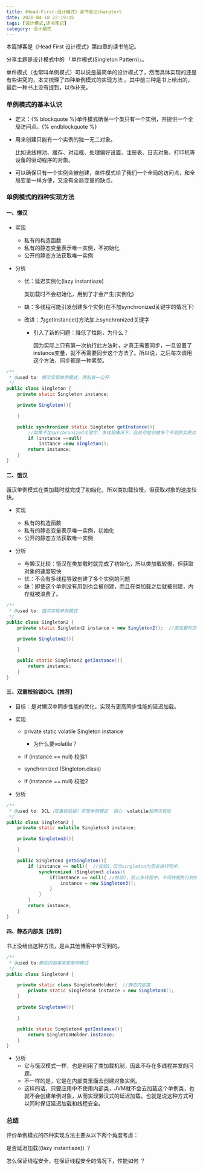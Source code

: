 ```yaml
---
title: 《Head-First-设计模式》读书笔记charpter5
date: 2020-04-18 22:19:15
tags: [设计模式,读书笔记]
category: 设计模式 
---
```


本篇博客是《Head First 设计模式》第四章的读书笔记。

分享主题是设计模式中的 「单件模式(Singleton Pattern)」。

单件模式（也常叫单例模式）可以说是最简单的设计模式了，然而具体实现的还是有些讲究的，本文梳理了四种单例模式的实现方法 。其中前三种是书上给出的，最后一种书上没有提到，以作补充。



### 单例模式的基本认识

- 定义：{% blockquote %}单件模式确保一个类只有一个实例，并提供一个全局访问点。{% endblockquote %} 

- 用来创建只能有一个实例的独一无二对象。

  比如说线程池、缓存、对话框、处理偏好设置、注册表、日志对象、打印机等设备的驱动程序的对象。

- 可以确保只有一个实例会被创建，单件模式给了我们一个全局的访问点，和全局变量一样方便，又没有全局变量的缺点。



### 单例模式的四种实现方法

#### 一、懒汉

- 实现

	- 私有的构造函数
	- 私有的静态变量表示唯一实例，不初始化
	- 公开的静态方法获取唯一实例

- 分析

	- 优：延迟实例化(lazy instantiaze)

	  类加载时不会初始化，用到了才会产生(实例化)

	- 缺：多线程可能引发创建多个实例(在不加synchronized关键字的情况下)
	- 改进：为getInstance()方法加上synchronized关键字

		- 引入了新的问题：降低了性能，为什么？

		  因为实际上只有第一次执行此方法时，才真正需要同步，一旦设置了instance变量，就不再需要同步这个方法了。所以说，之后每次调用这个方法，同步都是一种累赘。


```java
/**
 * @used to: 懒汉实现单例模式，两私有一公开
 */
public class Singleton {
    private static Singleton instance;

    private Singleton(){       

    }

    public synchronized static Singleton getInstance(){
        //如果不加synchronized关键字，多线程情况下，此处可能创建多个不同的实例对象
        if (instance ==null)
            instance =new Singleton();
        return instance;
    }
}
```

#### 二、饿汉

饿汉单例模式在类加载时就完成了初始化，所以类加载较慢，但获取对象的速度较快。

- 实现

	- 私有的构造函数
	- 私有的静态变量表示唯一实例，初始化
	- 公开的静态方法获取唯一实例

- 分析

	- 与懒汉比较：饿汉在类加载时就完成了初始化，所以类加载较慢，但获取对象的速度较快
	- 优：不会有多线程导致创建了多个实例的问题
	- 缺：即使这个单例没有用到也会被创建，而且在类加载之后就被创建，内存就被浪费了。

```java
/**
 * @used to: 饿汉实现单例模式
 */
public class Singleton2 {
    private static Singleton2 instance = new Singleton2();  //类加载时完成初始化

    private Singleton2(){

    }

    public static Singleton2 getInstance(){
        return instance;
    }
}
```



#### 三、双重校验锁DCL【推荐】 
- 目标：是对懒汉中同步性能的优化，实现有更高同步性能的延迟加载。
- 实现

	- private static volatile Singleton instance

		- 为什么要volatile？
	- if (instance == null) 校验1
	- synchronized (Singleton.class)
	- if (instance == null) 校验2
- 分析

```java
/**
 * @used to: DCL（双重校验锁）实现单例模式  核心：volatile和两次校验
 */
public class Singleton3 {
    private static volatile Singleton3 instance;

    private Singleton3(){

    }

    public Singleton3 getSingleton(){
        if (instance == null){  //校验1,仅当singleton为空会进行同步。
            synchronized (Singleton3.class){
                if(instance == null){ //校验2，防止多线程中，不同线程执行到校验1，然后依次获得多个实例。
                    instance = new Singleton3();
                }
            }
        }
        return instance;
    }
}
```



#### 四、静态内部类【推荐】

  书上没给出这种方法，是从其他博客中学习到的。

```java
/**
 * @used to:静态内部类实现单例模式
 */
public class Singleton4 {

    private static class SingletonHolder{  //静态内部类
        private static Singleton4 instance = new Singleton4();
    }

    private Singleton4(){

    }

    public static Singleton4 getInstance(){
        return SingletonHolder.instance;
    }
}
```

- 分析
  - 它与饿汉模式一样，也是利用了类加载机制，因此不存在多线程并发的问题。
  - 不一样的是，它是在内部类里面去创建对象实例。
  - 这样的话，只要应用中不使用内部类，JVM就不会去加载这个单例类，也就不会创建单例对象，从而实现懒汉式的延迟加载。也就是说这种方式可以同时保证延迟加载和线程安全。



### 总结

评价单例模式的四种实现方法主要从以下两个角度考虑：

是否延迟加载((lazy instantiaze)) ？

怎么保证线程安全，在保证线程安全的情况下，性能如何 ？
